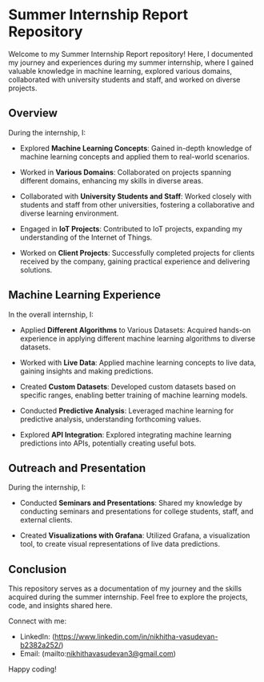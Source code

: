 # Summer Internship Report Repository

Welcome to my Summer Internship Report repository! Here, I documented my journey and experiences during my summer internship, where I gained valuable knowledge in machine learning, explored various domains, collaborated with university students and staff, and worked on diverse projects.

## Overview

During the internship, I:

- Explored **Machine Learning Concepts**: Gained in-depth knowledge of machine learning concepts and applied them to real-world scenarios.

- Worked in **Various Domains**: Collaborated on projects spanning different domains, enhancing my skills in diverse areas.

- Collaborated with **University Students and Staff**: Worked closely with students and staff from other universities, fostering a collaborative and diverse learning environment.

- Engaged in **IoT Projects**: Contributed to IoT projects, expanding my understanding of the Internet of Things.

- Worked on **Client Projects**: Successfully completed projects for clients received by the company, gaining practical experience and delivering solutions.

## Machine Learning Experience

In the overall internship, I:

- Applied **Different Algorithms** to Various Datasets: Acquired hands-on experience in applying different machine learning algorithms to diverse datasets.

- Worked with **Live Data**: Applied machine learning concepts to live data, gaining insights and making predictions.

- Created **Custom Datasets**: Developed custom datasets based on specific ranges, enabling better training of machine learning models.

- Conducted **Predictive Analysis**: Leveraged machine learning for predictive analysis, understanding forthcoming values.

- Explored **API Integration**: Explored integrating machine learning predictions into APIs, potentially creating useful bots.

## Outreach and Presentation

During the internship, I:

- Conducted **Seminars and Presentations**: Shared my knowledge by conducting seminars and presentations for college students, staff, and external clients.

- Created **Visualizations with Grafana**: Utilized Grafana, a visualization tool, to create visual representations of live data predictions.

## Conclusion

This repository serves as a documentation of my journey and the skills acquired during the summer internship. Feel free to explore the projects, code, and insights shared here.

Connect with me:
- LinkedIn: (https://www.linkedin.com/in/nikhitha-vasudevan-b2382a252/)
- Email: (mailto:nikhithavasudevan3@gmail.com)

Happy coding!
